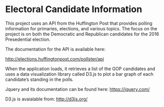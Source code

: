 # Electoral Candidate Information

This project uses an API from the Huffington Post that provides polling information for primaries, elections, and various topics. 
The focus on the project is on both the Democratic and Republican candidates for the 2016 Presedential election.

The documentation for the API is available here:

http://elections.huffingtonpost.com/pollster/api

When the application loads, it retrieves a list of the GOP candidates and uses a data
visualization library called D3.js to plot a bar graph of each candidate’s standing in the polls.

Jquery and its documentation can be found here:
https://jquery.com/

D3.js is avaialable from:
http://d3js.org/

